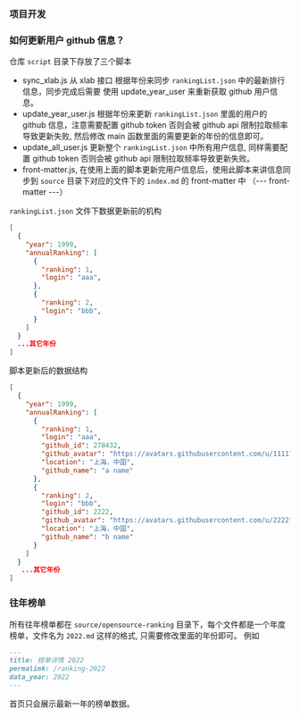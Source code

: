 ### 项目开发

### 如何更新用户 github 信息？
仓库 `script` 目录下存放了三个脚本
- sync_xlab.js 从 xlab 接口 根据年份来同步 `rankingList.json` 中的最新排行信息，同步完成后需要 使用 update_year_user 来重新获取 github 用户信息。
- update_year_user.js 根据年份来更新 `rankingList.json` 里面的用户的 github 信息，注意需要配置 github token 否则会被 github api 限制拉取频率导致更新失败, 然后修改 main 函数里面的需要更新的年份的信息即可。
- update_all_user.js 更新整个 `rankingList.json` 中所有用户信息, 同样需要配置 github token 否则会被 github api 限制拉取频率导致更新失败。
- front-matter.js, 在使用上面的脚本更新完用户信息后，使用此脚本来讲信息同步到 `source` 目录下对应的文件下的 `index.md` 的 front-matter 中 （--- front-matter ---）

`rankingList.json` 文件下数据更新前的机构

```json
[
  {
    "year": 1999,
    "annualRanking": [
      {
        "ranking": 1,
        "login": "aaa",
      },
      {
        "ranking": 2,
        "login": "bbb",
      }
    ]
  }
  ...其它年份
]
```

脚本更新后的数据结构
```json
[
  {
    "year": 1999,
    "annualRanking": [
      {
        "ranking": 1,
        "login": "aaa",
        "github_id": 278432,
        "github_avatar": "https://avatars.githubusercontent.com/u/1111?v=4",
        "location": "上海，中国",
        "github_name": "a name"
      },
      {
        "ranking": 2,
        "login": "bbb",
        "github_id": 2222,
        "github_avatar": "https://avatars.githubusercontent.com/u/2222?v=4",
        "location": "上海，中国",
        "github_name": "b name"
      }
    ]
  }
   ...其它年份
]
```

### 往年榜单

所有往年榜单都在 `source/opensource-ranking` 目录下，每个文件都是一个年度榜单，文件名为 `2022.md` 这样的格式, 只需要修改里面的年份即可。
例如
```md
---
title: 榜单详情 2022
permalink: /ranking-2022
data_year: 2022
---

```

首页只会展示最新一年的榜单数据。